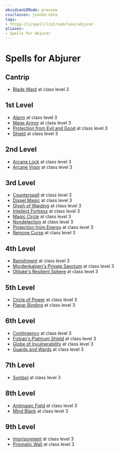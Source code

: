 ```yaml
---
obsidianUIMode: preview
cssclasses: json5e-note
tags:
- ttrpg-cli/spell/list/subclass/abjurer
aliases:
- Spells for Abjurer
---
```

# Spells for Abjurer

## Cantrip

- [Blade Ward](Інструменти%20ДМ/CLI/spells/blade-ward-xphb.md "XPHB") at class level 3

## 1st Level

- [Alarm](Інструменти%20ДМ/CLI/spells/alarm-xphb.md "XPHB") at class level 3
- [Mage Armor](Інструменти%20ДМ/CLI/spells/mage-armor-xphb.md "XPHB") at class level 3
- [Protection from Evil and Good](Інструменти%20ДМ/CLI/spells/protection-from-evil-and-good-xphb.md "XPHB") at class level 3
- [Shield](Інструменти%20ДМ/CLI/spells/shield-xphb.md "XPHB") at class level 3

## 2nd Level

- [Arcane Lock](Інструменти%20ДМ/CLI/spells/arcane-lock-xphb.md "XPHB") at class level 3
- [Arcane Vigor](Інструменти%20ДМ/CLI/spells/arcane-vigor-xphb.md "XPHB") at class level 3

## 3rd Level

- [Counterspell](Інструменти%20ДМ/CLI/spells/counterspell-xphb.md "XPHB") at class level 3
- [Dispel Magic](Інструменти%20ДМ/CLI/spells/dispel-magic-xphb.md "XPHB") at class level 3
- [Glyph of Warding](Інструменти%20ДМ/CLI/spells/glyph-of-warding-xphb.md "XPHB") at class level 3
- [Intellect Fortress](Інструменти%20ДМ/CLI/spells/intellect-fortress-tce.md "TCE") at class level 3
- [Magic Circle](Інструменти%20ДМ/CLI/spells/magic-circle-xphb.md "XPHB") at class level 3
- [Nondetection](Інструменти%20ДМ/CLI/spells/nondetection-xphb.md "XPHB") at class level 3
- [Protection from Energy](Інструменти%20ДМ/CLI/spells/protection-from-energy-xphb.md "XPHB") at class level 3
- [Remove Curse](Інструменти%20ДМ/CLI/spells/remove-curse-xphb.md "XPHB") at class level 3

## 4th Level

- [Banishment](Інструменти%20ДМ/CLI/spells/banishment-xphb.md "XPHB") at class level 3
- [Mordenkainen's Private Sanctum](Інструменти%20ДМ/CLI/spells/mordenkainens-private-sanctum-xphb.md "XPHB") at class level 3
- [Otiluke's Resilient Sphere](Інструменти%20ДМ/CLI/spells/otilukes-resilient-sphere-xphb.md "XPHB") at class level 3

## 5th Level

- [Circle of Power](Інструменти%20ДМ/CLI/spells/circle-of-power-xphb.md "XPHB") at class level 3
- [Planar Binding](Інструменти%20ДМ/CLI/spells/planar-binding-xphb.md "XPHB") at class level 3

## 6th Level

- [Contingency](Інструменти%20ДМ/CLI/spells/contingency-xphb.md "XPHB") at class level 3
- [Fizban's Platinum Shield](Інструменти%20ДМ/CLI/spells/fizbans-platinum-shield-ftd.md "FTD") at class level 3
- [Globe of Invulnerability](Інструменти%20ДМ/CLI/spells/globe-of-invulnerability-xphb.md "XPHB") at class level 3
- [Guards and Wards](Інструменти%20ДМ/CLI/spells/guards-and-wards-xphb.md "XPHB") at class level 3

## 7th Level

- [Symbol](Інструменти%20ДМ/CLI/spells/symbol-xphb.md "XPHB") at class level 3

## 8th Level

- [Antimagic Field](Інструменти%20ДМ/CLI/spells/antimagic-field-xphb.md "XPHB") at class level 3
- [Mind Blank](Інструменти%20ДМ/CLI/spells/mind-blank-xphb.md "XPHB") at class level 3

## 9th Level

- [Imprisonment](Інструменти%20ДМ/CLI/spells/imprisonment-xphb.md "XPHB") at class level 3
- [Prismatic Wall](Інструменти%20ДМ/CLI/spells/prismatic-wall-xphb.md "XPHB") at class level 3